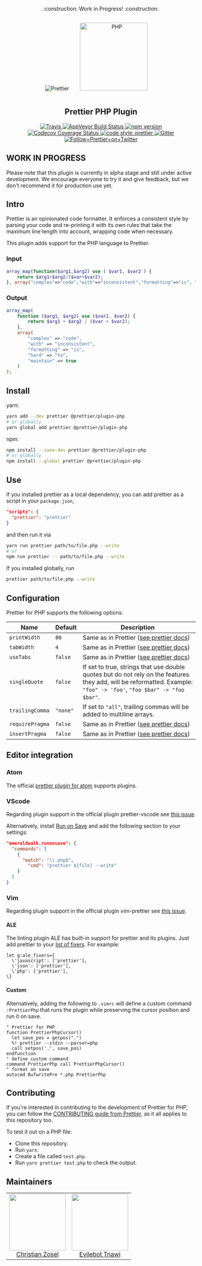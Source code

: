 <p align="center">
    :construction: Work in Progress! :construction:
</p>

<div align="center">
<img alt="Prettier"
  src="https://raw.githubusercontent.com/prettier/prettier-logo/master/images/prettier-icon-light.png">
<img alt="PHP" height="180" hspace="25" vspace="15"
  src="https://upload.wikimedia.org/wikipedia/commons/thumb/2/27/PHP-logo.svg/500px-PHP-logo.svg.png">
</div>

<h2 align="center">Prettier PHP Plugin</h2>

<p align="center">
  <a href="https://travis-ci.org/prettier/plugin-php/">
    <img alt="Travis" src="https://img.shields.io/travis/prettier/plugin-php/master.svg?style=flat-square&label=Travis+CI">
  </a>
  <a href="https://ci.appveyor.com/project/prettier/plugin-php">
    <img alt="AppVeyor Build Status" src="https://img.shields.io/appveyor/ci/prettier/plugin-php.svg?style=flat-square&label=AppVeyor">
  </a>
  <a href="https://www.npmjs.com/package/@prettier/plugin-php">
    <img alt="npm version" src="https://img.shields.io/npm/v/@prettier/plugin-php.svg?style=flat-square">
  </a>
  <a href="https://codecov.io/gh/prettier/plugin-php">
    <img alt="Codecov Coverage Status" src="https://img.shields.io/codecov/c/github/prettier/plugin-php.svg?style=flat-square">
  </a>
  <!-- <a href="https://www.npmjs.com/package/@prettier/plugin-php">
    <img alt="monthly downloads" src="https://img.shields.io/npm/dm/@prettier/plugin-php.svg?style=flat-square">
  </a> -->
  <a href="#badge">
    <img alt="code style: prettier" src="https://img.shields.io/badge/code_style-prettier-ff69b4.svg?style=flat-square">
  </a>
  <a href="https://gitter.im/jlongster/prettier">
    <img alt="Gitter" src="https://img.shields.io/gitter/room/jlongster/prettier.svg?style=flat-square">
  </a>
  <a href="https://twitter.com/PrettierCode">
    <img alt="Follow+Prettier+on+Twitter" src="https://img.shields.io/twitter/follow/prettiercode.svg?label=follow+prettier&style=flat-square">
  </a>
</p>



## WORK IN PROGRESS

Please note that this plugin is currently in alpha stage and still under active development. We encourage everyone to try it and give feedback, but we don't recommend it for production use yet.

## Intro

Prettier is an opinionated code formatter. It enforces a consistent style by parsing your code and re-printing it with its own rules that take the maximum line length into account, wrapping code when necessary.

This plugin adds support for the PHP language to Prettier.

### Input

```php
array_map(function($arg1,$arg2) use ( $var1, $var2 ) {
    return $arg1+$arg2/($var+$var2);
}, array("complex"=>"code","with"=>"inconsistent","formatting"=>"is", "hard" => "to", "maintain"=>true));
```

### Output

```php
array_map(
    function ($arg1, $arg2) use ($var1, $var2) {
        return $arg1 + $arg2 / ($var + $var2);
    },
    array(
        "complex" => "code",
        "with" => "inconsistent",
        "formatting" => "is",
        "hard" => "to",
        "maintain" => true
    )
);
```

## Install

yarn:

```bash
yarn add --dev prettier @prettier/plugin-php
# or globally
yarn global add prettier @prettier/plugin-php
```

npm:

```bash
npm install --save-dev prettier @prettier/plugin-php
# or globally
npm install --global prettier @prettier/plugin-php
```

## Use

If you installed prettier as a local dependency, you can add prettier as a script in your `package.json`,

```json
"scripts": {
  "prettier": "prettier"
}
```

and then run it via

```bash
yarn run prettier path/to/file.php --write
# or
npm run prettier -- path/to/file.php --write
```

If you installed globally, run

```bash
prettier path/to/file.php --write
```

## Configuration

Prettier for PHP supports the following options:

| Name            | Default  | Description                                                                                                                                                          |
| --------------- | -------- | -------------------------------------------------------------------------------------------------------------------------------------------------------------------- |
| `printWidth`    | `80`     | Same as in Prettier ([see prettier docs](https://prettier.io/docs/en/options.html#print-width))                                                                      |
| `tabWidth`      | `4`      | Same as in Prettier ([see prettier docs](https://prettier.io/docs/en/options.html#tab-width))                                                                        |
| `useTabs`       | `false`  | Same as in Prettier ([see prettier docs](https://prettier.io/docs/en/options.html#tabs))                                                                             |
| `singleQuote`   | `false`  | If set to true, strings that use double quotes but do not rely on the features they add, will be reformatted. Example: `"foo" -> 'foo'`, `"foo $bar" -> "foo $bar"`. |
| `trailingComma` | `"none"` | If set to `"all"`, trailing commas will be added to multiline arrays.                                                                                                |
| `requirePragma` | `false`  | Same as in Prettier ([see prettier docs](https://prettier.io/docs/en/options.html#require-pragma))                                                                   |
| `insertPragma`  | `false`  | Same as in Prettier ([see prettier docs](https://prettier.io/docs/en/options.html#insert-pragma))                                                                    |

## Editor integration

### Atom

The official [prettier plugin for atom](https://github.com/prettier/prettier-atom) supports plugins.

### VScode

Regarding plugin support in the official plugin prettier-vscode see [this issue](https://github.com/prettier/prettier-vscode/issues/395).

Alternatively, install [Run on Save](https://marketplace.visualstudio.com/items?itemName=emeraldwalk.RunOnSave) and add the following section to your settings:

```json
"emeraldwalk.runonsave": {
  "commands": [
    {
      "match": "\\.php$",
        "cmd": "prettier ${file} --write"
    }
  ]
}
```

### Vim

Regarding plugin support in the official plugin vim-prettier see [this issue](https://github.com/prettier/vim-prettier/issues/119).

#### ALE

The linting plugin ALE has built-in support for prettier and its plugins. Just add prettier to your [list of fixers](https://github.com/w0rp/ale#2ii-fixing). For example:

```vim
let g:ale_fixers={
  \'javascript': ['prettier'],
  \'json': ['prettier'],
  \'php': ['prettier'],
\}
```

#### Custom

Alternatively, adding the following to `.vimrc` will define a custom command `:PrettierPhp` that runs the plugin while preserving the cursor position and run it on save.

```vim
" Prettier for PHP
function PrettierPhpCursor()
  let save_pos = getpos(".")
  %! prettier --stdin --parser=php
  call setpos('.', save_pos)
endfunction
" define custom command
command PrettierPhp call PrettierPhpCursor()
" format on save
autocmd BufwritePre *.php PrettierPhp
```

## Contributing

If you're interested in contributing to the development of Prettier for PHP, you can follow the [CONTRIBUTING guide from Prettier](https://github.com/prettier/prettier/blob/master/CONTRIBUTING.md), as it all applies to this repository too.

To test it out on a PHP file:

- Clone this repository.
- Run `yarn`.
- Create a file called `test.php`.
- Run `yarn prettier test.php` to check the output.

## Maintainers

<table>
  <tbody>
    <tr>
      <td align="center">
        <a href="https://github.com/czosel">
          <img width="150" height="150" src="https://github.com/czosel.png?v=3&s=150">
          </br>
          Christian Zosel
        </a>
      </td>
      <td align="center">
        <a href="https://github.com/evilebottnawi">
          <img width="150" height="150" src="https://github.com/evilebottnawi.png?v=3&s=150">
          </br>
          Evilebot Tnawi
        </a>
      </td>
    </tr>
  <tbody>
</table>
